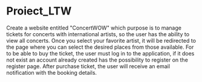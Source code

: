 # Proiect_LTW
Create a website entitled "ConcertWOW" which purpose is to manage tickets for concerts with international artists, so the user has the ability to view all concerts. Once you select your favorite artist, it will be redirected to the page where you can select the desired places from those available. For to be able to buy the ticket, the user must log in to the application, if it does not exist an account already created has the possibility to register on the register page. After purchase ticket, the user will receive an email notification with the booking details.
